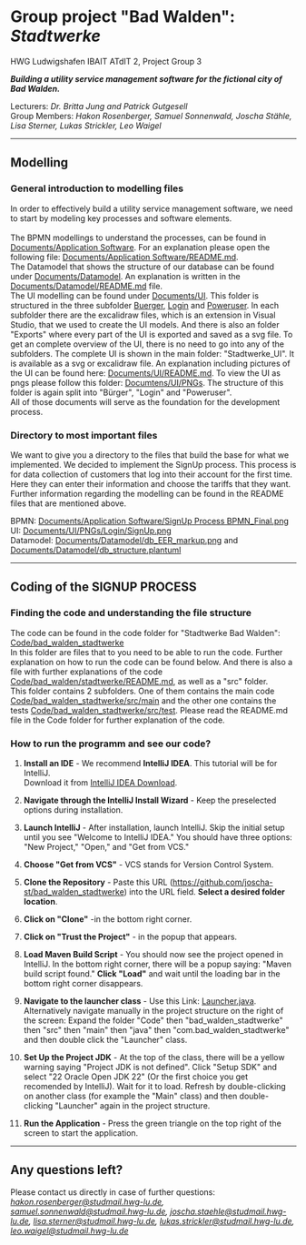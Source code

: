 # Group project "Bad Walden": *Stadtwerke*

HWG Ludwigshafen IBAIT ATdIT 2, Project Group 3   

***Building a utility service management software for the fictional city of Bad Walden.***  

Lecturers: *Dr. Britta Jung and Patrick Gutgesell*  
Group Members: *Hakon Rosenberger, Samuel Sonnenwald, Joscha Stähle, Lisa Sterner, Lukas Strickler, Leo Waigel*

---
  
## Modelling

### General introduction to modelling files

In order to effectively build a utility service management software, we need to start by modeling key processes and software elements. <br>   
The BPMN modellings to understand the processes, can be found in [Documents/Application Software](Documents/Application%20Software). For an explanation please open the following file: [Documents/Application Software/README.md](Documents/Application%20Software/README.md). <br>
The Datamodel that shows the structure of our database can be found under [Documents/Datamodel](Documents/Datamodel). An explanation is written in the [Documents/Datamodel/README.md](Documents/Datamodel/README.md) file. <br>
The UI modelling can be found under [Documents/UI](Documents/UI). This folder is structured in the three subfolder [Buerger](Documents/UI/Buerger), [Login](Documents/UI/Login) and [Poweruser](Documents/UI/Poweruser). In each subfolder there are the excalidraw files, which is an extension in Visual Studio, that we used to create the UI models. And there is also an folder "Exports" where every part of the UI is exported and saved as a svg file. To get an complete overview of the UI, there is no need to go into any of the subfolders. The complete UI is shown in the main folder: "Stadtwerke_UI". It is available as a svg or excalidraw file. An explanation including pictures of the UI can be found here: [Documents/UI/README.md](Documents/UI/README.md). To view the UI as pngs please follow this folder: [Documtens/UI/PNGs](Documents/UI/PNGs). The structure of this folder is again split into "Bürger", "Login" and "Poweruser". <br>
All of those documents will serve as the foundation for the development process.

### Directory to most important files

We want to give you a directory to the files that build the base for what we implemented. We decided to implement the SignUp process. This process is for data collection of customers that log into their account for the first time. Here they can enter their information and choose the tariffs that they want. Further information regarding the modelling can be found in the README files that are mentioned above.

BPMN: [Documents/Application Software/SignUp Process BPMN_Final.png](Documents/Application%20Software/SignUp%20Process%20BPMN_Final.png) <br>
UI: [Documents/UI/PNGs/Login/SignUp.png](Documents/UI/PNGs/Login/SignUp.png) <br>
Datamodel: [Documents/Datamodel/db_EER_markup.png](Documents/Datamodel/db_EER_markup.png) and  [Documents/Datamodel/db_structure.plantuml](Documents/Datamodel/db_structure.plantuml) <br>

---

## Coding of the SIGNUP PROCESS

### Finding the code and understanding the file structure

The code can be found in the code folder for "Stadtwerke Bad Walden": [Code/bad_walden_stadtwerke](Code/bad_walden_stadtwerke) <br>
In this folder are files that to you need to be able to run the code. Further explanation on how to run the code can be found below. And there is also a file with further explanations of the code [Code/bad_walden/stadtwerke/README.md](Code/bad_walden_stadtwerke/README.md), as well as a "src" folder. <br>
This folder contains 2 subfolders. One of them contains the main code [Code/bad_walden_stadtwerke/src/main](Code/bad_walden_stadtwerke/src/main) and the other one contains the tests [Code/bad_walden_stadtwerke/src/test](Code/bad_walden_stadtwerke/src/test). Please read the README.md file in the Code folder for further explanation of the code. <br>


### How to run the programm and see our code?

1. **Install an IDE** - We recommend **IntelliJ IDEA**. This tutorial will be for IntelliJ.  
   Download it from [IntelliJ IDEA Download](https://www.jetbrains.com/idea/download/?fromIDE=&section=windows).

2. **Navigate through the IntelliJ Install Wizard** - Keep the preselected options during installation.

3. **Launch IntelliJ** - After installation, launch IntelliJ. Skip the initial setup until you see "Welcome to IntelliJ IDEA." You should have three options: "New Project," "Open," and "Get from VCS."

4. **Choose "Get from VCS"** - VCS stands for Version Control System.

5. **Clone the Repository** - Paste this URL (https://github.com/joscha-st/bad_walden_stadtwerke) into the URL field. **Select a desired folder location**.

6. **Click on "Clone"** -in the bottom right corner.

7. **Click on "Trust the Project"** - in the popup that appears.

8. **Load Maven Build Script** - You should now see the project opened in IntelliJ. In the bottom right corner, there will be a popup saying: "Maven build script found." **Click "Load"** and wait until the loading bar in the bottom right corner disappears.

9. **Navigate to the launcher class** - Use this Link: [Launcher.java](Code/bad_walden_stadtwerke/src/main/java/com/bad_walden_stadtwerke/Launcher.java). Alternatively navigate manually in the project structure on the right of the screen: Expand the folder "Code" then "bad_walden_stadtwerke" then "src" then "main" then "java" then "com.bad_walden_stadtwerke" and then double click the "Launcher" class.

10. **Set Up the Project JDK** - At the top of the class, there will be a yellow warning saying "Project JDK is not defined". Click "Setup SDK" and select "22 Oracle Open JDK 22" (Or the first choice you get recomended by IntelliJ). Wait for it to load. Refresh by double-clicking on another class (for example the "Main" class) and then double-clicking "Launcher" again in the project structure.

11. **Run the Application** - Press the green triangle on the top right of the screen to start the application.



---

## Any questions left?

Please contact us directly in case of further questions: *hakon.rosenberger@studmail.hwg-lu.de, samuel.sonnenwald@studmail.hwg-lu.de, joscha.staehle@studmail.hwg-lu.de, lisa.sterner@studmail.hwg-lu.de, lukas.strickler@studmail.hwg-lu.de, leo.waigel@studmail.hwg-lu.de*
